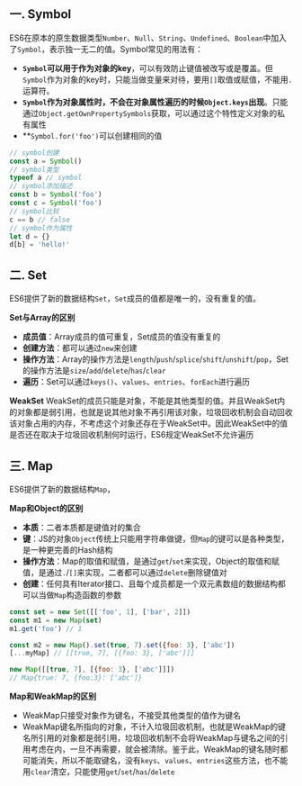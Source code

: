 <!-- ---
title: ES6系列之数据类型
date: 2022-10-19
tags: ES6系列, JavaScript
set: ES6
--- -->

## 一. Symbol
ES6在原本的原生数据类型`Number`、`Null`、`String`、`Undefined`、`Boolean`中加入了`Symbol`，表示独一无二的值。Symbol常见的用法有：
* **`Symbol`可以用于作为对象的key**，可以有效防止键值被改写或是覆盖。但`Symbol`作为对象的key时，只能当做变量来对待，要用`[]`取值或赋值，不能用`.`运算符。
* **`Symbol`作为对象属性时，不会在对象属性遍历的时候`Object.keys`出现**。只能通过`Object.getOwnPropertySymbols`获取，可以通过这个特性定义对象的私有属性
* **`Symbol.for('foo')`可以创建相同的值

```javascript
// symbol创建
const a = Symbol()
// symbol类型
typeof a // symbol
// symbol添加描述
const b = Symbol('foo')
const c = Symbol('foo')
// symbol比较
c == b // false
// symbol作为属性
let d = {}
d[b] = 'hello!'
```

## 二. Set
ES6提供了新的数据结构`Set`，`Set`成员的值都是唯一的，没有重复的值。

**Set与Array的区别**
* **成员值**：Array成员的值可重复，Set成员的值没有重复的
* **创建方法**：都可以通过`new`来创建
* **操作方法**：Array的操作方法是`length`/`push`/`splice`/`shift`/`unshift`/`pop`，Set的操作方法是`size`/`add`/`delete`/`has`/`clear`
* **遍历**：Set可以通过`keys()`、`values`、`entries`、`forEach`进行遍历

**WeakSet**
WeakSet的成员只能是对象，不能是其他类型的值。并且WeakSet内的对象都是弱引用，也就是说其他对象不再引用该对象，垃圾回收机制会自动回收该对象占用的内存，不考虑这个对象还存在于WeakSet中。因此WeakSet中的值是否还在取决于垃圾回收机制何时运行，ES6规定WeakSet不允许遍历

## 三. Map
ES6提供了新的数据结构`Map`，

**Map和Object的区别**
* **本质**：二者本质都是键值对的集合
* **键**：JS的对象`Object`传统上只能用字符串做键，但`Map`的键可以是各种类型，是一种更完善的Hash结构
* **操作方法**：Map的取值和赋值，是通过`get`/`set`来实现，Object的取值和赋值，是通过`.`/`[]`来实现，二者都可以通过`delete`删除键值对
* **创建**：任何具有Iterator接口、且每个成员都是一个双元素数组的数据结构都可以当做`Map`构造函数的参数

```javascript
const set = new Set([['foo', 1], ['bar', 2]])
const m1 = new Map(set)
m1.get('foo') // 1

const m2 = new Map().set(true, 7).set({foo: 3}, ['abc'])
[...myMap] // [[true, 7], [{foo: 3}, ['abc']]]

new Map([[true, 7], [{foo: 3}, ['abc']]])
// Map{true: 7, {foo:3}: ['abc']}
```

**Map和WeakMap的区别**
* WeakMap只接受对象作为键名，不接受其他类型的值作为键名
* WeakMap键名所指向的对象，不计入垃圾回收机制，也就是WeakMap的键名所引用的对象都是弱引用，垃圾回收机制不会将WeakMap与键名之间的引用考虑在内，一旦不再需要，就会被清除。鉴于此，WeakMap的键名随时都可能消失，所以不能取键名，没有`keys`、`values`、`entries`这些方法，也不能用`clear`清空，只能使用`get`/`set`/`has`/`delete`

